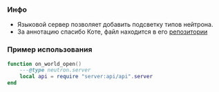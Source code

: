 ### Инфо
- Языковой сервер позволяет добавить подсветку типов нейтрона.
- За аннотацию спасибо Коте, файл находится в его [репозитории](https://github.com/kotisoff/NotUtils/blob/main/modules/types/neutron.lua)

### Пример использования
```lua
function on_world_open()
    ---@type neutron.server
    local api = require "server:api/api".server
end
```